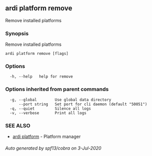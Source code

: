 ## ardi platform remove

Remove installed platforms

### Synopsis


Remove installed platforms

```
ardi platform remove [flags]
```

### Options

```
  -h, --help   help for remove
```

### Options inherited from parent commands

```
  -g, --global        Use global data directory
      --port string   Set port for cli daemon (default "50051")
  -q, --quiet         Silence all logs
  -v, --verbose       Print all logs
```

### SEE ALSO

* [ardi platform](ardi_platform.md)	 - Platform manager

###### Auto generated by spf13/cobra on 3-Jul-2020
